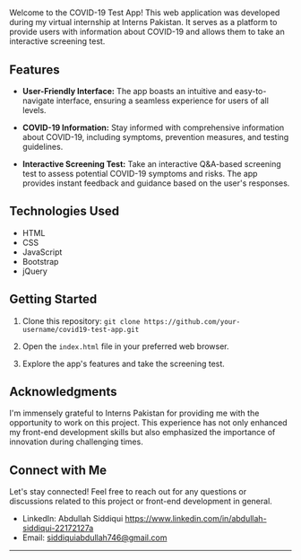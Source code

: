 #

Welcome to the COVID-19 Test App! This web application was developed during my virtual internship at Interns Pakistan. It serves as a platform to provide users with information about COVID-19 and allows them to take an interactive screening test.

## Features

- **User-Friendly Interface:** The app boasts an intuitive and easy-to-navigate interface, ensuring a seamless experience for users of all levels.

- **COVID-19 Information:** Stay informed with comprehensive information about COVID-19, including symptoms, prevention measures, and testing guidelines.

- **Interactive Screening Test:** Take an interactive Q&A-based screening test to assess potential COVID-19 symptoms and risks. The app provides instant feedback and guidance based on the user's responses.

## Technologies Used

- HTML
- CSS
- JavaScript
- Bootstrap
- jQuery

## Getting Started

1. Clone this repository: `git clone https://github.com/your-username/covid19-test-app.git`

2. Open the `index.html` file in your preferred web browser.

3. Explore the app's features and take the screening test.

## Acknowledgments

I'm immensely grateful to Interns Pakistan for providing me with the opportunity to work on this project. This experience has not only enhanced my front-end development skills but also emphasized the importance of innovation during challenging times.

## Connect with Me

Let's stay connected! Feel free to reach out for any questions or discussions related to this project or front-end development in general.

- LinkedIn: Abdullah Siddiqui 
https://www.linkedin.com/in/abdullah-siddiqui-22172127a
- Email: siddiquiabdullah746@gmail.com

---


